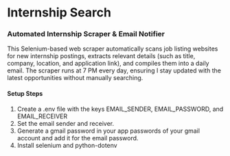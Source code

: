 # Internship Search
### Automated Internship Scraper &amp; Email Notifier
This Selenium-based web scraper automatically scans job listing websites for new internship postings, extracts relevant details (such as title, company, location, and application link), and compiles them into a daily email. The scraper runs at 7 PM every day, ensuring I stay updated with the latest opportunities without manually searching.

#### Setup Steps
1) Create a .env file with the keys EMAIL_SENDER, EMAIL_PASSWORD, and EMAIL_RECEIVER
2) Set the email sender and receiver.
3) Generate a gmail password in your app passwords of your gmail account and add it for the email password.
4) Install selenium and python-dotenv
